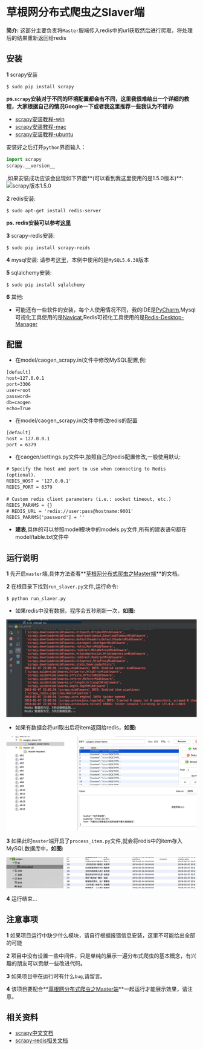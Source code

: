 # 草根网分布式爬虫之Slaver端
**简介:**
这部分主要负责将```Master```服端传入redis中的url获取然后进行爬取，将处理后的结果重新返回给redis

## 安装

**1** scrapy安装

```
$ sudo pip install scrapy

```
**ps.```scrapy```安装对于不同的环境配置都会有不同，这里我很难给出一个详细的教程，大家根据自己的情况Google一下或者我这里推荐一些我认为不错的:**

* [scrapy安装教程-win](http://blog.csdn.net/bemorequiet/article/details/62885881)
* [scrapy安装教程-mac](https://www.jianshu.com/p/a03aab073a35)
* [scrapy安装教程-ubuntu](http://blog.csdn.net/qq_30242609/article/details/52810765)

安装好之后打开```python```界面输入：

```python
import scrapy 
scrapy.__version__
```
,如果安装成功应该会出现如下界面**(可以看到我这里使用的是1.5.0版本)**:
![scrapy版本1.5.0](http://img.blog.csdn.net/20180207165654553?watermark/2/text/aHR0cDovL2Jsb2cuY3Nkbi5uZXQvZzg0MzMzNzM=/font/5a6L5L2T/fontsize/400/fill/I0JBQkFCMA==/dissolve/70/gravity/SouthEast)

**2** redis安装:

```
$ sudo apt-get install redis-server
```

**ps. redis安装可以参考[这里](http://www.runoob.com/redis/redis-install.html)**

**3** scrapy-redis安装:
```
$ sudo pip install scrapy-reids
```
**4** mysql安装:
请参考[这里](https://dev.mysql.com/downloads/mysql/5.6.html#downloads)，本例中使用的是```MySQL5.6.38```版本

**5** sqlalchemy安装:

```
$ sudo pip install sqlalchemy

```
**6** 其他:

* 可能还有一些软件的安装，每个人使用情况不同，我的IDE是[PyCharm](https://www.jetbrains.com/pycharm/),Mysql可视化工具使用的是[Navicat](http://www.navicat.com.cn/products/),Redis可视化工具使用的是[Redis-Desktop-Manager](https://redisdesktop.com/)

配置
----
* 在model/caogen_scrapy.ini文件中修改MySQL配置,例:

```
[default]
host=127.0.0.1
port=3306
user=root
password=
db=caogen
echo=True
```

* 在model/caogen_scrapy.ini文件中修改redis的配置

```
[default]
host = 127.0.0.1
port = 6379
```

* 在caogen/settings.py文件中,按照自己的redis配置修改,一般使用默认:

```
# Specify the host and port to use when connecting to Redis (optional).
REDIS_HOST = '127.0.0.1'
REDIS_PORT = 6379

# Custom redis client parameters (i.e.: socket timeout, etc.)
REDIS_PARAMS = {}
# REDIS_URL = 'redis://user:pass@hostname:9001'
REDIS_PARAMS['password'] = ''
```

* **建表**,具体的可以参照model模块中的models.py文件,所有的建表语句都在model/table.txt文件中


运行说明
-------

**1** 先开启```master```端,具体方法查看**[草根网分布式爬虫之Master端](https://github.com/MrPaoBrother/caogen_master)**的文档。

**2** 在根目录下找到```run_slaver.py```文件,运行命令:

```
$ python run_slaver.py
```

*  如果redis中没有数据，程序会五秒刷新一次，**如图:**

![image](./images/caogen_slaver_redis_null.png)

* 如果有数据会将url取出后将item返回给redis，**如图:**

![image](./images/caogen_slaver_item.png)

**3** 如果此时```master```端开启了```process_item.py```文件,就会将redis中的item存入MySQL数据库中，**如图:**

![image](./images/caogen_master_mysql_result.png)

**4** 运行结束...


注意事项
-------
**1** 如果项目运行中缺少什么模块，请自行根据报错信息安装，这里不可能给出全部的可能

**2** 项目中没有设置一些中间件，只是单纯的展示一遍分布式爬虫的基本概念，有兴趣的朋友可以贡献一些改进代码。

**3** 如果项目中在运行时有什么```bug```,请留言。

**4** 该项目要配合**[草根网分布式爬虫之Master端](https://github.com/MrPaoBrother/caogen_master)**一起运行才能展示效果，请注意。

相关资料
-------
* [scrapy中文文档](http://scrapy-chs.readthedocs.io/zh_CN/0.24/)
* [scrapy-redis相关文档](https://scrapy-redis.readthedocs.io/en/stable/)
